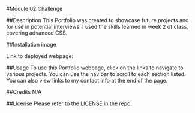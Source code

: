 #Module 02 Challenge

##Description
This Portfolio was created to showcase future projects and for use in potential interviews. I used the skills learned in week 2 of class, covering advanced CSS.

##Installation
image

Link to deployed webpage: 

##Usage
To use this Portfolio webpage, click on the links to navigate to various projects. You can use the nav bar to scroll to each section listed. You can also view links to my contact info at the end of the page.

##Credits
N/A

##License
Please refer to the LICENSE in the repo.